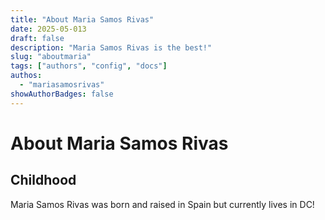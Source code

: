 ```yaml
---
title: "About Maria Samos Rivas"
date: 2025-05-013
draft: false
description: "Maria Samos Rivas is the best!" 
slug: "aboutmaria"
tags: ["authors", "config", "docs"]
authos: 
  - "mariasamosrivas"
showAuthorBadges: false 
---
```


# About Maria Samos Rivas

## Childhood 
Maria Samos Rivas was born and raised in Spain but currently lives in DC! 
